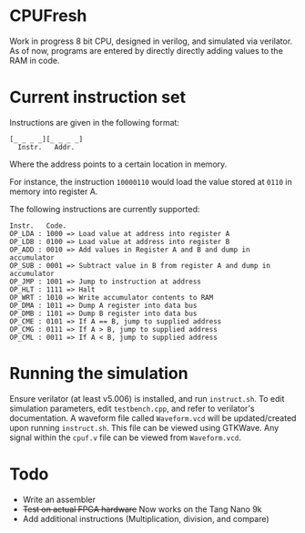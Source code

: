 # CPUFresh

Work in progress 8 bit CPU, designed in verilog, and simulated via verilator. As of now, programs are entered by directly directly adding values to the RAM in code.

# Current instruction set

Instructions are given in the following format:

```
[_ _ _ _][_ _ _ _]
  Instr.   Addr.
```

Where the address points to a certain location in memory.

For instance, the instruction ``10000110`` would load the value stored at ``0110`` in memory into register A.

The following instructions are currently supported:

```
Instr.   Code.
OP_LDA : 1000 => Load value at address into register A
OP_LDB : 0100 => Load value at address into register B
OP_ADD : 0010 => Add values in Register A and B and dump in accumulator
OP_SUB : 0001 => Subtract value in B from register A and dump in accumulator
OP_JMP : 1001 => Jump to instruction at address
OP_HLT : 1111 => Halt 
OP_WRT : 1010 => Write accumulator contents to RAM
OP_DMA : 1011 => Dump A register into data bus
OP_DMB : 1101 => Dump B register into data bus
OP_CME : 0101 => If A == B, jump to supplied address
OP_CMG : 0111 => If A > B, jump to supplied address
OP_CML : 0011 => If A < B, jump to supplied address
```

# Running the simulation

Ensure verilator (at least v5.006) is installed, and run ``instruct.sh``. To edit simulation parameters, edit ``testbench.cpp``, and refer to verilator's documentation. A waveform file called ``Waveform.vcd`` will be updated/created upon running ``instruct.sh``. This file can be viewed using GTKWave. Any signal within the ``cpuf.v`` file can be viewed from ``Waveform.vcd``.

# Todo
* Write an assembler
* ~~Test on actual FPGA hardware~~ Now works on the Tang Nano 9k
* Add additional instructions (Multiplication, division, and compare)
